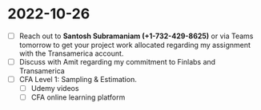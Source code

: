 # 2022-10-26

- [ ] Reach out to **Santosh Subramaniam (+1-732-429-8625)** or via Teams tomorrow to get your project work allocated regarding my assignment with the Transamerica account.
- [ ] Discuss with Amit regarding my commitment to Finlabs and Transamerica
- [ ] CFA Level 1: Sampling & Estimation.
  - [ ] Udemy videos
  - [ ] CFA online learning platform
